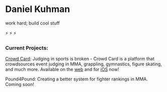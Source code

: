 # Daniel Kuhman

work hard; build cool stuff

⚡ ⚡ ⚡

### Current Projects:

[Crowd Card](https://crowdcard.xyz): Judging in sports is broken - Crowd Card is a platform that crowdsources event judging in MMA, grappling, gymnastics, figure skating, and much more. Available on the [web](https://app.crowdcard.xyz) and for [iOS](https://apps.apple.com/us/app/crowd-card/id6746776973) now!

Pound4Pound: Creating a better system for fighter rankings in MMA. Coming soon!
